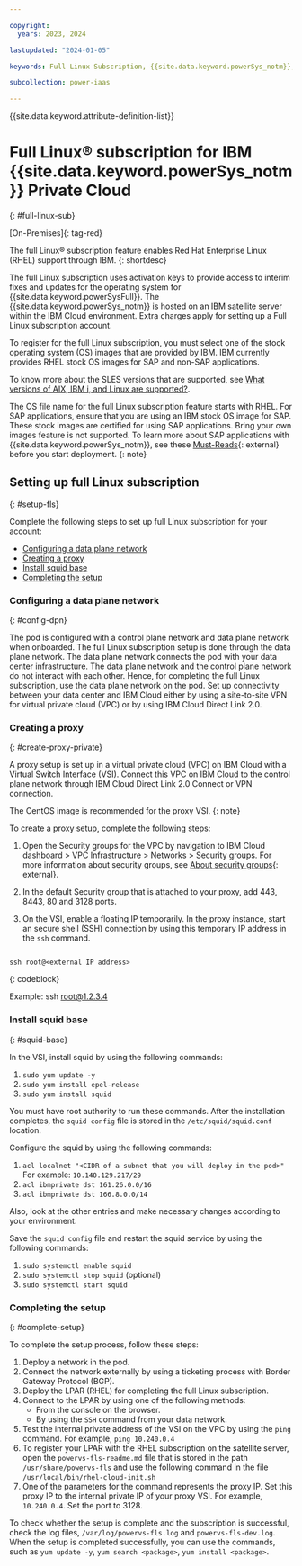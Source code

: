 ```yaml
---

copyright:
  years: 2023, 2024

lastupdated: "2024-01-05"

keywords: Full Linux Subscription, {{site.data.keyword.powerSys_notm}}, private cloud, install squid base, creating proxy

subcollection: power-iaas

---
```


{{site.data.keyword.attribute-definition-list}}

# Full Linux&reg; subscription for IBM {{site.data.keyword.powerSys_notm}} Private Cloud
{: #full-linux-sub}

[On-Premises]{: tag-red}

The full Linux&reg; subscription feature enables Red Hat Enterprise Linux (RHEL) support through IBM.
{: shortdesc}

The full Linux subscription uses activation keys to provide access to interim fixes and updates for the operating system for {{site.data.keyword.powerSysFull}}. The {{site.data.keyword.powerSys_notm}} is hosted on an IBM satellite server within the IBM Cloud environment. Extra charges apply for setting up a Full Linux subscription account.

To register for the full Linux subscription, you must select one of the stock operating system (OS) images that are provided by IBM. IBM currently provides RHEL stock OS images for SAP and non-SAP applications.

To know more about the SLES versions that are supported, see [What versions of AIX, IBM i, and Linux are supported?](/docs-draft/power-iaas?topic=power-iaas-powervs-faqs#os-versions).

The OS file name for the full Linux subscription feature starts with RHEL. For SAP applications, ensure that you are using an IBM stock OS image for SAP. These stock images are certified for using SAP applications. Bring your own images feature is not supported. To learn more about SAP applications with {{site.data.keyword.powerSys_notm}}, see these [Must-Reads](https://cloud.ibm.com/docs/sap?topic=sap-power-vs-planning-items){: external} before you start deployment.
{: note}

## Setting up full Linux subscription
{: #setup-fls}

Complete the following steps to set up full Linux subscription for your account:

* [Configuring a data plane network](/docs-draft/power-iaas?topic=power-iaas-full-linux-sub#config-dpn)
* [Creating a proxy](/docs-draft/power-iaas?topic=power-iaas-full-linux-sub#create-proxy-private)
* [Install squid base](/docs-draft/power-iaas?topic=power-iaas-full-linux-sub#squid-base)
* [Completing the setup](/docs-draft/power-iaas?topic=power-iaas-full-linux-sub#complete-setup)

### Configuring a data plane network
{: #config-dpn}

The pod is configured with a control plane network and data plane network when onboarded. The full Linux subscription setup is done through the data plane network. The data plane network connects the pod with your data center infrastructure. The data plane network and the control plane network do not interact with each other. Hence, for completing the full Linux subscription, use the data plane network on the pod. Set up connectivity between your data center and IBM Cloud either by using a site-to-site VPN for virtual private cloud (VPC) or by using IBM Cloud Direct Link 2.0.

### Creating a proxy
{: #create-proxy-private}

A proxy setup is set up in a virtual private cloud (VPC) on IBM Cloud with a Virtual Switch Interface (VSI). Connect this VPC on IBM Cloud to the control plane network through IBM Cloud Direct Link 2.0 Connect or VPN connection.

The CentOS image is recommended for the proxy VSI.
{: note}

To create a proxy setup, complete the following steps:

1. Open the Security groups for the VPC by navigation to IBM Cloud dashboard > VPC Infrastructure > Networks > Security groups. For more information about security groups, see [About security groups](/docs/vpc?topic=vpc-using-security-groups){: external}.

2. In the default Security group that is attached to your proxy, add 443, 8443, 80 and 3128 ports.

3. On the VSI, enable a floating IP temporarily. In the proxy instance, start an secure shell (SSH) connection by using this temporary IP address in the `ssh` command.

```text

ssh root@<external IP address>
```
{: codeblock}

Example: ssh root@1.2.3.4

### Install squid base
{: #squid-base}

In the VSI, install squid by using the following commands:
1. `sudo yum update -y`
2. `sudo yum install epel-release`
3. `sudo yum install squid`

You must have root authority to run these commands. After the installation completes, the `squid config` file is stored in the `/etc/squid/squid.conf` location.

Configure the squid by using the following commands:
1. `acl localnet "<CIDR of a subnet that you will deploy in the pod>"`
      For example: `10.140.129.217/29`
2. `acl ibmprivate dst 161.26.0.0/16`
3. `acl ibmprivate dst 166.8.0.0/14`

Also, look at the other entries and make necessary changes according to your environment.

Save the `squid config` file and restart the squid service by using the following commands:
1. `sudo systemctl enable squid`
2. `sudo systemctl stop squid` (optional)
3. `sudo systemctl start squid`

### Completing the setup
{: #complete-setup}

To complete the setup process, follow these steps:
1. Deploy a network in the pod.
2. Connect the network externally by using a ticketing process with Border Gateway Protocol (BGP).
3. Deploy the LPAR (RHEL) for completing the full Linux subscription.
4. Connect to the LPAR by using one of the following methods:
   * From the console on the browser.
   * By using the `SSH` command from your data network.
5. Test the internal private address of the VSI on the VPC by using the `ping` command. For example, `ping 10.240.0.4`
6. To register your LPAR with the RHEL subscription on the satellite server, open the `powervs-fls-readme.md` file that is stored in the path `/usr/share/powervs-fls` and use the following command in the file
    `/usr/local/bin/rhel-cloud-init.sh`
7. One of the parameters for the command represents the proxy IP. Set this proxy IP to the internal private IP of your proxy VSI. For example, `10.240.0.4`. Set the port to 3128.

To check whether the setup is complete and the subscription is successful, check the log files, `/var/log/powervs-fls.log` and `powervs-fls-dev.log`. When the setup is completed successfully, you can use the commands, such as `yum update -y`, `yum search <package>`, `yum install <package>`.

<!-- ## Passing user-defined scripts
{: #cloud-init-fls-private-cloud}

When you select a Full Linux Subscription (FLS) boot image while provisioning a {{site.data.keyword.powerSys_notm}} instance, you get the option to pass in user data during first boot runtime.

In the user data you can pass the custom content that allows you to customize the startup configuration for the specific instance.

The user data that you pass should follow the following conditions:
-  It should be uncompressed.
-  It should start with `#cloud-config`.
-  It should not exceed 63 Kb in size. -->
<!-- Q2
 -->

